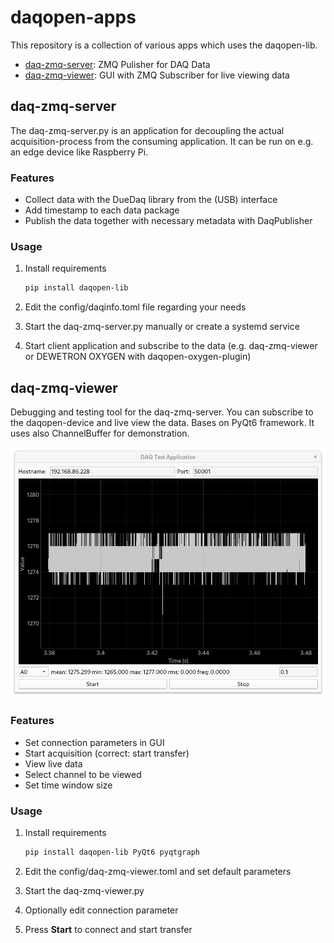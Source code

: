 # daqopen-apps

This repository is a collection of various apps which uses the daqopen-lib.

- [daq-zmq-server](#daq-zmq-server): ZMQ Pulisher for DAQ Data
- [daq-zmq-viewer](#daq-zmq-viewer): GUI with ZMQ Subscriber for live viewing data

## daq-zmq-server

The daq-zmq-server.py is an application for decoupling the actual acquisition-process from the consuming application. It can be run on e.g. an edge device like Raspberry Pi.

### Features

- Collect data with the DueDaq library from the (USB) interface
- Add timestamp to each data package
- Publish the data together with necessary metadata with DaqPublisher

### Usage

1. Install requirements

   ```bash
   pip install daqopen-lib
   ```

1. Edit the config/daqinfo.toml file regarding your needs
2. Start the daq-zmq-server.py manually or create a systemd service
3. Start client application and subscribe to the data (e.g. daq-zmq-viewer or DEWETRON OXYGEN with daqopen-oxygen-plugin)

## daq-zmq-viewer

Debugging and testing tool for the daq-zmq-server. You can subscribe to the daqopen-device and live view the data. Bases on PyQt6 framework. It uses also ChannelBuffer for demonstration.

![image-20241026143034059](resources/daq-zmq-viewer-0.png)

### Features

- Set connection parameters in GUI
- Start acquisition (correct: start transfer)
- View live data
- Select channel to be viewed
- Set time window size

### Usage

1. Install requirements

   ```bash
   pip install daqopen-lib PyQt6 pyqtgraph
   ```
1. Edit the config/daq-zmq-viewer.toml and set default parameters
2. Start the daq-zmq-viewer.py
3. Optionally edit connection parameter
4. Press **Start** to connect and start transfer
